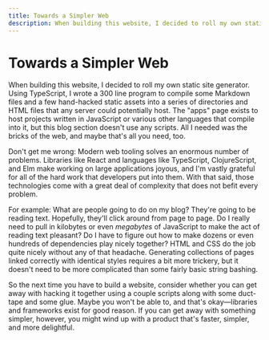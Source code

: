 ```yaml
---
title: Towards a Simpler Web
description: When building this website, I decided to roll my own static site generator. Using TypeScript, I wrote a 300 line program to compile some Markdown files and a few hand-hacked static assets into a series of directories and HTML files that any server could potentially host. The "apps" page exists to host projects written in JavaScript or various other languages that compile into it, but this blog section doesn't use any scripts. All I needed was the bricks of the web, and maybe that's all you need, too.
---
```


# Towards a Simpler Web

When building this website, I decided to roll my own static site generator. Using TypeScript, I wrote a 300 line program to compile some Markdown files and a few hand-hacked static assets into a series of directories and HTML files that any server could potentially host. The "apps" page exists to host projects written in JavaScript or various other languages that compile into it, but this blog section doesn't use any scripts. All I needed was the bricks of the web, and maybe that's all you need, too.

Don't get me wrong: Modern web tooling solves an enormous number of problems. Libraries like React and languages like TypeScript, ClojureScript, and Elm make working on large applications joyous, and I'm vastly grateful for all of the hard work that developers put into them. With that said, those technologies come with a great deal of complexity that does not befit every problem.

For example: What are people going to do on my blog? They're going to be reading text. Hopefully, they'll click around from page to page. Do I really need to pull in kilobytes or even *megabytes* of JavaScript to make the act of reading text pleasant? Do I have to figure out how to make dozens or even hundreds of dependencies play nicely together? HTML and CSS do the job quite nicely without any of that headache. Generating collections of pages linked correctly with identical styles requires a bit more trickery, but it doesn't need to be more complicated than some fairly basic string bashing.

So the next time you have to build a website, consider whether you can get away with hacking it together using a couple scripts along with some duct-tape and some glue. Maybe you won't be able to, and that's okay—libraries and frameworks exist for good reason. If you can get away with something simpler, however, you might wind up with a product that's faster, simpler, and more delightful.
